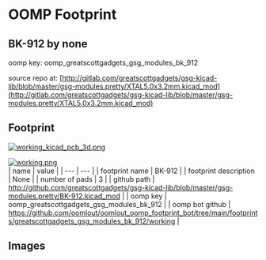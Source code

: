 # OOMP Footprint  
## BK-912  by none  
  
oomp key: oomp_greatscottgadgets_gsg_modules_bk_912  
  
source repo at: [http://gitlab.com/greatscottgadgets/gsg-kicad-lib/blob/master/gsg-modules.pretty/XTAL5.0x3.2mm.kicad_mod](http://gitlab.com/greatscottgadgets/gsg-kicad-lib/blob/master/gsg-modules.pretty/XTAL5.0x3.2mm.kicad_mod)  
## Footprint  
  
[![working_kicad_pcb_3d.png](working_kicad_pcb_3d_600.png)](working_kicad_pcb_3d.png)  
  
[![working.png](working_600.png)](working.png)  
| name | value | 
| --- | --- | 
| footprint name | BK-912 | 
| footprint description | None | 
| number of pads | 3 | 
| github path | http://github.com/greatscottgadgets/gsg-kicad-lib/blob/master/gsg-modules.pretty/BK-912.kicad_mod | 
| oomp key | oomp_greatscottgadgets_gsg_modules_bk_912 | 
| oomp bot github | https://github.com/oomlout/oomlout_oomp_footprint_bot/tree/main/footprints/greatscottgadgets_gsg_modules_bk_912/working | 
## Images  
